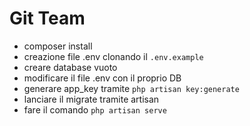 # Git Team

- composer install
- creazione file .env clonando il `.env.example`
- creare database vuoto
- modificare il file .env con il proprio DB
- generare app_key tramite `php artisan key:generate`
- lanciare il migrate tramite artisan
- fare  il comando `php artisan serve`
